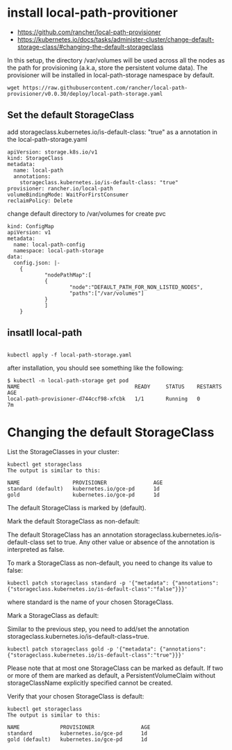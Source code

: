 # install local-path-provitioner
* https://github.com/rancher/local-path-provisioner
* https://kubernetes.io/docs/tasks/administer-cluster/change-default-storage-class/#changing-the-default-storageclass

In this setup, the directory /var/volumes will be used across all the nodes as the path for provisioning (a.k.a, store the persistent volume data). The provisioner will be installed in local-path-storage namespace by default.
```
wget https://raw.githubusercontent.com/rancher/local-path-provisioner/v0.0.30/deploy/local-path-storage.yaml
```

## Set the default StorageClass 
add storageclass.kubernetes.io/is-default-class: "true" as a annotation in the local-path-storage.yaml
```
apiVersion: storage.k8s.io/v1
kind: StorageClass
metadata:
  name: local-path
  annotations:
    storageclass.kubernetes.io/is-default-class: "true"
provisioner: rancher.io/local-path
volumeBindingMode: WaitForFirstConsumer
reclaimPolicy: Delete
```

change default directory to /var/volumes for create pvc
```
kind: ConfigMap
apiVersion: v1
metadata:
  name: local-path-config
  namespace: local-path-storage
data:
  config.json: |-
    {
            "nodePathMap":[
            {
                    "node":"DEFAULT_PATH_FOR_NON_LISTED_NODES",
                    "paths":["/var/volumes"]
            }
            ]
    }
```

## insatll local-path
```

kubectl apply -f local-path-storage.yaml 
```
after installation, you should see something like the following:
```
$ kubectl -n local-path-storage get pod
NAME                                     READY     STATUS    RESTARTS   AGE
local-path-provisioner-d744ccf98-xfcbk   1/1       Running   0          7m
```

# Changing the default StorageClass 
List the StorageClasses in your cluster:
```
kubectl get storageclass
The output is similar to this:

NAME                 PROVISIONER               AGE
standard (default)   kubernetes.io/gce-pd      1d
gold                 kubernetes.io/gce-pd      1d
```
The default StorageClass is marked by (default).

Mark the default StorageClass as non-default:

The default StorageClass has an annotation storageclass.kubernetes.io/is-default-class set to true. Any other value or absence of the annotation is interpreted as false.

To mark a StorageClass as non-default, you need to change its value to false:
```
kubectl patch storageclass standard -p '{"metadata": {"annotations":{"storageclass.kubernetes.io/is-default-class":"false"}}}'
```
where standard is the name of your chosen StorageClass.

Mark a StorageClass as default:

Similar to the previous step, you need to add/set the annotation storageclass.kubernetes.io/is-default-class=true.
```
kubectl patch storageclass gold -p '{"metadata": {"annotations":{"storageclass.kubernetes.io/is-default-class":"true"}}}'
```
Please note that at most one StorageClass can be marked as default. If two or more of them are marked as default, a PersistentVolumeClaim without storageClassName explicitly specified cannot be created.

Verify that your chosen StorageClass is default:
```
kubectl get storageclass
The output is similar to this:

NAME             PROVISIONER               AGE
standard         kubernetes.io/gce-pd      1d
gold (default)   kubernetes.io/gce-pd      1d
```